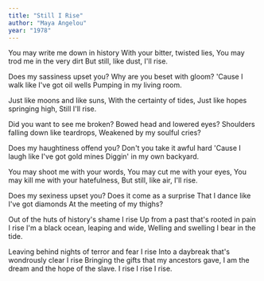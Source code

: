 ```yaml
---
title: "Still I Rise"
author: "Maya Angelou"
year: "1978"
---
```


You may write me down in history
With your bitter, twisted lies,
You may trod me in the very dirt
But still, like dust, I'll rise.

Does my sassiness upset you?
Why are you beset with gloom?
'Cause I walk like I've got oil wells
Pumping in my living room.

Just like moons and like suns,
With the certainty of tides,
Just like hopes springing high,
Still I'll rise.

Did you want to see me broken?
Bowed head and lowered eyes?
Shoulders falling down like teardrops,
Weakened by my soulful cries?

Does my haughtiness offend you?
Don't you take it awful hard
'Cause I laugh like I've got gold mines
Diggin' in my own backyard.

 You may shoot me with your words,
You may cut me with your eyes,
You may kill me with your hatefulness,
But still, like air, I'll rise.

Does my sexiness upset you?
Does it come as a surprise
That I dance like I've got diamonds
At the meeting of my thighs?

Out of the huts of history's shame
I rise
Up from a past that's rooted in pain
I rise
I'm a black ocean, leaping and wide,
Welling and swelling I bear in the tide.

Leaving behind nights of terror and fear
I rise
Into a daybreak that's wondrously clear
I rise
Bringing the gifts that my ancestors gave,
I am the dream and the hope of the slave.
I rise
I rise
I rise.
